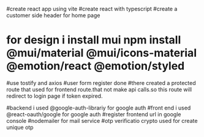 #create react app using vite
#create react with typescript
#create a customer side header for home page
# for design i install mui npm install @mui/material @mui/icons-material @emotion/react @emotion/styled
#use tostify and axios 
#user form register done
#there created a protected route that used for frontend route.that not make api calls.so this route will redirect to login page if token expired.


#backend i used @google-auth-librariy for google auth
#front end i used @react-oauth/google for google auth
#register frontend url in google console
#nodemailer for mail service
#otp verificatio crypto used for create unique otp